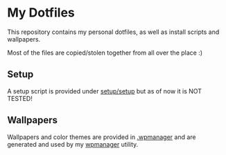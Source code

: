 # My Dotfiles
This repository contains my personal dotfiles, as well as install scripts and wallpapers.

Most of the files are copied/stolen together from all over the place :)

## Setup
A setup script is provided under [setup/setup](setup/setup.sh) but as of now it is NOT TESTED!

## Wallpapers
Wallpapers and color themes are provided in [.wpmanager](.wpmanager) and are generated and used by my [wpmanager](https://www.npmjs.com/package/wpmanager) utility.
